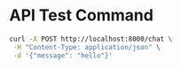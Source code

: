 # API Test Command

```bash
curl -X POST http://localhost:8000/chat \
 -H "Content-Type: application/json" \
 -d '{"message": "hello"}'